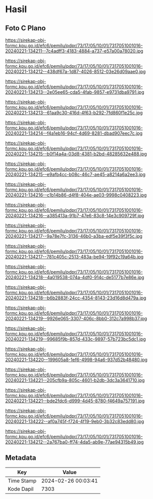 # Hasil

## Foto C Plano

https://sirekap-obj-formc.kpu.go.id/efc6/pemilu/pdpr/73/17/05/10/01/7317051001016-20240221-134211--7c4adff3-4183-4884-a737-e57a00a78020.jpg

https://sirekap-obj-formc.kpu.go.id/efc6/pemilu/pdpr/73/17/05/10/01/7317051001016-20240221-134212--438df67a-1d87-4026-8512-03e26d09aae0.jpg

https://sirekap-obj-formc.kpu.go.id/efc6/pemilu/pdpr/73/17/05/10/01/7317051001016-20240221-134213--2e05ee65-cda5-4fab-9857-e9731dba9791.jpg

https://sirekap-obj-formc.kpu.go.id/efc6/pemilu/pdpr/73/17/05/10/01/7317051001016-20240221-134213--61aa9c30-416d-4f63-b292-7fd860f1e25c.jpg

https://sirekap-obj-formc.kpu.go.id/efc6/pemilu/pdpr/73/17/05/10/01/7317051001016-20240221-134214--f4a1eb16-94cf-4d69-8281-dbad907eec7c.jpg

https://sirekap-obj-formc.kpu.go.id/efc6/pemilu/pdpr/73/17/05/10/01/7317051001016-20240221-134215--b0f14a4a-03d8-4381-b2bd-48285632e488.jpg

https://sirekap-obj-formc.kpu.go.id/efc6/pemilu/pdpr/73/17/05/10/01/7317051001016-20240221-134215--e9afb4cc-b08c-46c7-ae45-a8214a6a2ee3.jpg

https://sirekap-obj-formc.kpu.go.id/efc6/pemilu/pdpr/73/17/05/10/01/7317051001016-20240221-134216--c1b14b86-d4f8-404e-ae03-9998c0408223.jpg

https://sirekap-obj-formc.kpu.go.id/efc6/pemilu/pdpr/73/17/05/10/01/7317051001016-20240221-134216--a385413a-91b7-47e6-83c8-14e3c909729f.jpg

https://sirekap-obj-formc.kpu.go.id/efc6/pemilu/pdpr/73/17/05/10/01/7317051001016-20240221-134217--9a78e7fc-3136-46b0-a3ba-edf5e39f3f5c.jpg

https://sirekap-obj-formc.kpu.go.id/efc6/pemilu/pdpr/73/17/05/10/01/7317051001016-20240221-134217--781c405c-2513-483a-be94-19f92c19a64b.jpg

https://sirekap-obj-formc.kpu.go.id/efc6/pemilu/pdpr/73/17/05/10/01/7317051001016-20240221-134218--4a019538-074a-4df0-914c-de5177b7e86e.jpg

https://sirekap-obj-formc.kpu.go.id/efc6/pemilu/pdpr/73/17/05/10/01/7317051001016-20240221-134218--b6b2883f-24cc-4354-8143-23d16d8d479a.jpg

https://sirekap-obj-formc.kpu.go.id/efc6/pemilu/pdpr/73/17/05/10/01/7317051001016-20240221-134219--9926e065-3307-406c-8bb0-312c7a998b37.jpg

https://sirekap-obj-formc.kpu.go.id/efc6/pemilu/pdpr/73/17/05/10/01/7317051001016-20240221-134219--99685f9b-857d-433c-9897-57b723bc5dc1.jpg

https://sirekap-obj-formc.kpu.go.id/efc6/pemilu/pdpr/73/17/05/10/01/7317051001016-20240221-134220--199605a8-1ef6-4998-94a6-937d52b48480.jpg

https://sirekap-obj-formc.kpu.go.id/efc6/pemilu/pdpr/73/17/05/10/01/7317051001016-20240221-134221--205cfb9a-805c-4601-b2db-3dc3a3641710.jpg

https://sirekap-obj-formc.kpu.go.id/efc6/pemilu/pdpr/73/17/05/10/01/7317051001016-20240221-134221--bde2fdc6-d999-4d45-8780-f4649a757191.jpg

https://sirekap-obj-formc.kpu.go.id/efc6/pemilu/pdpr/73/17/05/10/01/7317051001016-20240221-134222--af0a745f-f724-4f19-9eb0-3b32c83edd80.jpg

https://sirekap-obj-formc.kpu.go.id/efc6/pemilu/pdpr/73/17/05/10/01/7317051001016-20240221-134212--2a767ba0-ff74-4da5-ab9e-77ae94315b49.jpg


## Metadata

| Key        | Value               |
| ---------- | ------------------- |
| Time Stamp | 2024-02-26 00:03:41 |
| Kode Dapil | 7303                |




